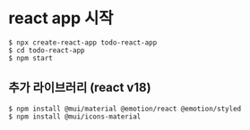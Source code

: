 # react app 시작
```
$ npx create-react-app todo-react-app
$ cd todo-react-app
$ npm start
```

## 추가 라이브러리 (react v18)
```
$ npm install @mui/material @emotion/react @emotion/styled
$ npm install @mui/icons-material
```